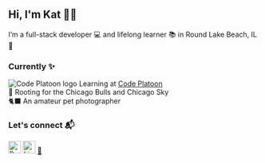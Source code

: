 ## Hi, I'm Kat 💁‍♀️
I’m a full-stack developer 💻 and lifelong learner 📚 in Round Lake Beach, IL 🌊



### Currently :sparkles:
![Code Platoon logo](https://user-images.githubusercontent.com/73550714/151720238-192ed3fb-b79f-4127-b8eb-fd46b553746d.png)  Learning at [Code Platoon](https://www.codeplatoon.org/)<br/>
🏀 Rooting for the Chicago Bulls and Chicago Sky<br/>
🐈‍⬛ An amateur pet photographer


### Let's connect 📬
<a href="https://katarzyna-kw.github.io/portfolio-website/" target="_blank"><img src="https://user-images.githubusercontent.com/73550714/151722442-de94d123-63f5-4739-9f20-e05232acf133.png" alt="Portfolio" width="25" height="25"></a> 
<a href="https://www.linkedin.com/in/katarzyna-kw/" target="_blank"><img src="https://user-images.githubusercontent.com/73550714/151721402-54a47fe1-c93a-480b-926c-47bf0590f1a3.png" alt="LinkedIn" width="25" height="25"></a> 
<a href="mailto:katarzyna.koch@gmail.com?subject=[GitHub]%20Source%20Han%20Sans" target="_blank">📧</a>



<!-- [katarzyna.koch](mailto:katarzyna.koch@gmail.com?subject=[GitHub]%20Source%20Han%20Sans)
 -->
<!--
**katarzyna-kw/katarzyna-kw** is a ✨ _special_ ✨ repository because its `README.md` (this file) appears on your GitHub profile.

Here are some ideas to get you started:

- 🔭 I’m currently working on ...
- 🌱 I’m currently learning ...
- 👯 I’m looking to collaborate on ...
- 🤔 I’m looking for help with ...
- 💬 Ask me about ...
- 📫 How to reach me: ...
- 😄 Pronouns: she/her
- ⚡ Fun fact: ...
-->
